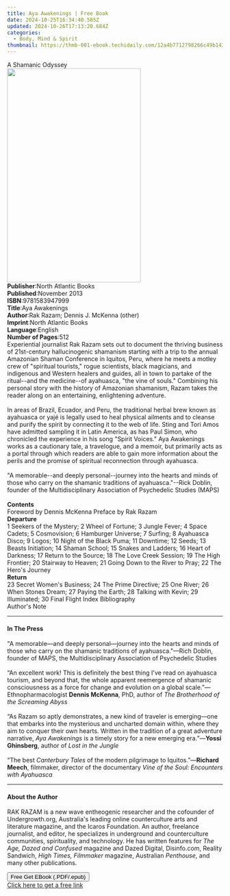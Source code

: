 ```yaml
---
title: Aya Awakenings | Free Book
date: 2024-10-25T16:34:40.585Z
updated: 2024-10-26T17:13:20.684Z
categories:
  - Body, Mind & Spirit
thumbnail: https://thmb-001-ebook.techidaily.com/12a4b7712798266c49b1432210252863fde0ccebfaa54eb64df7c8c4b19fcb90.jpg
---
```

<main id="book-container">
  <div class="flex flex-col">
    <div class="book-brief flex-1 py-6 px-4 sm:p-6 md:py-10 md:px-8">
      <!-- brief-->
      <div class="book-brief-main">A Shamanic Odyssey</div>
    </div>
    <div
      class="book-meta-info flex-1 grid gap-4 col-start-1 col-end-3 row-start-1 sm:mb-6 sm:grid-cols-4 lg:gap-6 lg:col-start-2 lg:row-end-6 lg:row-span-6 lg:mb-0"
    >
      <div
        class="book-meta-info-left place-content-center mt-4 p-4 text-sm leading-6 col-start-2 col-span-2 dark:text-slate-400"
      >
        <img
          class="w-full h-500 object-cover rounded-lg sm:h-255 sm:col-span-2 lg:col-span-full"
          src="https://img-001-ebook.techidaily.com/82fdf82f3b2671006bdb3b196d9d66222e0ea2c9306ac30c0bbdcbc38fae26e2.jpg"
          alt=""
          width="312"
          height="500"
        />
      </div>
      <div
        class="book-meta-info-right mt-2 col-start-1 row-start-2 col-span-3 self-center"
      >
        <!-- meta data  -->
        <div class="flex flex-col px-4 md:px-8">
          <div class="flex-1">
            <strong>Publisher</strong>:<span class="px-2"
              >North Atlantic Books</span
            >
          </div>
          <div class="flex-1">
            <strong>Published</strong>:<span class="px-2">November 2013</span>
          </div>
          <div class="flex-1">
            <strong>ISBN</strong>:<span class="px-2">9781583947999</span>
          </div>
          <div class="flex-1">
            <strong>Title</strong>:<span class="px-2">Aya Awakenings</span>
          </div>
          <div class="flex-1">
            <strong>Author</strong>:<span class="px-2"
              >Rak Razam; Dennis J. McKenna (other)</span
            >
          </div>
          <div class="flex-1">
            <strong>Imprint</strong>:<span class="px-2"
              >North Atlantic Books</span
            >
          </div>
          <div class="flex-1">
            <strong>Language</strong>:<span class="px-2">English</span>
          </div>
          <div class="flex-1">
            <strong>Number of Pages</strong>:<span class="px-2">512</span>
          </div>
        </div>
      </div>
    </div>
    <div class="book-description flex-1 py-6 px-4 sm:p-6 md:py-10 md:px-8">
      <div class="book-description-main">
        <div accordion-content="" id="description">
          Experiential journalist Rak Razam sets out to document the thriving
          business of 21st-century hallucinogenic shamanism starting with a trip
          to the annual Amazonian Shaman Conference in Iquitos, Peru, where he
          meets a motley crew of "spiritual tourists," rogue scientists, black
          magicians, and indigenous and Western healers and guides, all in town
          to partake of the ritual--and the medicine--of ayahuasca, "the vine of
          souls." Combining his personal story with the history of Amazonian
          shamanism, Razam takes the reader along on an entertaining,
          enlightening adventure.<br /><br />
          In areas of Brazil, Ecuador, and Peru, the traditional herbal brew
          known as ayahuasca or yajé is legally used to heal physical ailments
          and to cleanse and purify the spirit by connecting it to the web of
          life. Sting and Tori Amos have admitted sampling it in Latin America,
          as has Paul Simon, who chronicled the experience in his song "Spirit
          Voices." Aya Awakenings works as a cautionary tale, a travelogue, and
          a memoir, but primarily acts as a portal through which readers are
          able to gain more information about the perils and the promise of
          spiritual reconnection through ayahuasca.<br /><br />
          "A memorable--and deeply personal--journey into the hearts and minds
          of those who carry on the shamanic traditions of ayahuasca."--Rick
          Doblin, founder of the Multidisciplinary Association of Psychedelic
          Studies (MAPS)<br /><br /><b> Contents</b><br />
          Foreword by Dennis McKenna Preface by Rak Razam <br /><b>Departure </b
          ><br />1 Seekers of the Mystery; 2 Wheel of Fortune; 3 Jungle Fever; 4
          Space Cadets; 5 Cosmovision; 6 Hamburger Universe; 7 Surfing; 8
          Ayahuasca Disco; 9 Logos; 10 Night of the Black Puma; 11 Downtime; 12
          Seeds; 13 Beasts Initiation; 14 Shaman School; 15 Snakes and Ladders;
          16 Heart of Darkness; 17 Return to the Source; 18 The Love Creek
          Session; 19 The High Frontier; 20 Stairway to Heaven; 21 Going Down to
          the River to Pray; 22 The Hero's Journey<br /><b> Return</b><br />
          23 Secret Women's Business; 24 The Prime Directive; 25 One River; 26
          When Stones Dream; 27 Paying the Earth; 28 Talking with Kevin; 29
          Illuminated; 30 Final Flight Index Bibliography<br />
          Author's Note
        </div>
        <div class="accordion-fader"></div>
      </div>
    </div>
    <div class="book-excerpts flex-1 py-6 px-4 sm:p-6 md:py-10 md:px-8">
      <!-- excerpts-->
      <div class="book-excerpts-main">
        <hr />
        <h4 class="placeholder placeholder-heading">
          <span>In The Press</span>
        </h4>
        <p>
          "A memorable—and deeply personal—journey into the hearts and minds of
          those who carry on the shamanic traditions of ayahuasca."—Rich Doblin,
          founder of MAPS, the Multidisciplinary Association of Psychedelic
          Studies<br /><br />“An excellent work! This is definitely the best
          thing I've read on ayahuasca tourism, and beyond that, the whole
          apparent reemergence of shamanic consciousness as a force for change
          and evolution on a global scale.”—Ethnopharmacologist
          <b>Dennis McKenna</b>, PhD, author of
          <i>The Brotherhood of the Screaming Abyss<br /></i><br />
          “As Razam so aptly demonstrates, a new kind of traveler is
          emerging—one that embarks into the mysterious and uncharted domain
          within, where they aim to conquer their own hearts. Written in the
          tradition of a great adventure narrative, <i>Aya Awakenings</i> is a
          timely story for a new emerging era.”—<b>Yossi Ghinsberg</b>,<i
          > </i>author of<i> Lost in the Jungle<br /></i><br />
          “The best <i>Canterbury Tales</i> of the modern pilgrimage to
          Iquitos.”—<b>Richard Meech</b>, filmmaker, director of the documentary
          <i>Vine of the Soul: Encounters with Ayahuasca</i>
        </p>
      </div>
    </div>
    <div class="book-about-author flex-1 py-6 px-4 sm:p-6 md:py-10 md:px-8">
      <!-- about author-->
      <div class="book-main-author-main">
        <hr />
        <h4 class="placeholder placeholder-heading">
          <span>About the Author</span>
        </h4>
        <p>
          RAK RAZAM is a new wave entheogenic researcher and the cofounder of
          Undergrowth.org, Australia's leading online counterculture arts and
          literature magazine, and the Icaros Foundation. An author, freelance
          journalist, and editor, he specializes in underground and
          counterculture communities, spirituality, and technology. He has
          written features for <i>The Age, Dazed and Confused</i> magazine and
          Dazed Digital, Disinfo.com, Reality Sandwich,
          <i>High Times, Filmmaker</i> magazine, Australian <i>Penthouse</i>,
          and many other publications.
        </p>
      </div>
    </div>
    <div class="book-free-get flex-1 py-6 px-4 sm:p-6 md:py-10 md:px-8">
      <button
        id="btn-free-get"
        class="bg-blue-500 hover:bg-blue-700 text-white font-bold py-2 px-4 rounded"
      >
        Free Get EBook (.PDF/.epub)
      </button>
      <div id="countdown-display" class="px-2 text-lg mt-2"></div>
      <a
        id="free-link"
        class="hidden bg-blue-500 hover:bg-blue-700 text-white font-bold py-2 px-4 rounded"
        href="https://www.ebooks.com/en-us/book/1222100/aya-awakenings/rak-razam/"
        target="_blank"
        >Click here to get a free link</a
      >
    </div>
    <script>
      let countdownTime = 0;
      let countdownInterval = null;
      document
        .getElementById('btn-free-get')
        .addEventListener('click', startCountdown);
      function startCountdown() {
        countdownTime = new Date().getTime() + 60000 * 3;
        countdownInterval = setInterval(updateCountdown, 1000);
        document.getElementById('btn-free-get').disabled = true;
        document
          .getElementById('btn-free-get')
          .classList.add('bg-gray-500', 'cursor-not-allowed');
      }
      function updateCountdown() {
        let currentTime = new Date().getTime();
        let timeLeft = countdownTime - currentTime;
        let secondsLeft = Math.floor(timeLeft / 1000);
        document.getElementById('countdown-display').innerHTML =
          `Remaining time: ${secondsLeft} seconds.`;
        if (secondsLeft <= 0) {
          clearInterval(countdownInterval);
          document.getElementById('btn-free-get').classList.add('hidden');
          document.getElementById('free-link').classList.remove('hidden');
          document.getElementById('countdown-display').innerHTML = '';
        }
      }
    </script>
  </div>
</main>

<ins class="adsbygoogle"
      style="display:block"
      data-ad-client="ca-pub-7571918770474297"
      data-ad-slot="8358498916"
      data-ad-format="auto"
      data-full-width-responsive="true"></ins>
    